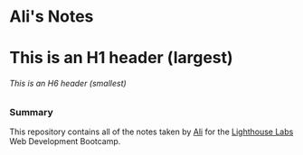 # Ali's Notes
# This is an H1 header (largest)
###### This is an H6 header (smallest)
### Summary

This repository contains all of the notes taken by [Ali](https://github.com/mohammed-alialhassan) for the [Lighthouse Labs](https://www.lighthouselabs.ca/) Web Development Bootcamp.

